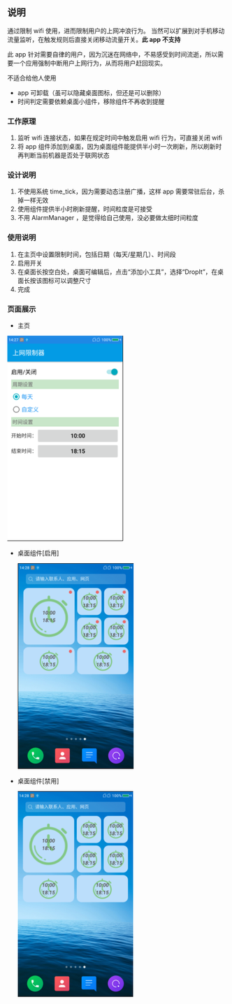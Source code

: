 ## 说明

通过限制 wifi 使用，进而限制用户的上网冲浪行为。
当然可以扩展到对手机移动流量监听，在触发规则后直接关闭移动流量开关。**此 app 不支持**

此 app 针对需要自律的用户，因为沉迷在网络中，不易感受到时间流逝，所以需要一个应用强制中断用户上网行为，从而将用户赶回现实。

不适合给他人使用
* app 可卸载（虽可以隐藏桌面图标，但还是可以删除）
* 时间判定需要依赖桌面小组件，移除组件不再收到提醒

### 工作原理

1. 监听 wifi 连接状态，如果在规定时间中触发启用 wifi 行为，可直接关闭 wifi 
2. 将 app 组件添加到桌面，因为桌面组件能提供半小时一次刷新，所以刷新时再判断当前机器是否处于联网状态

### 设计说明

1. 不使用系统 time_tick，因为需要动态注册广播，这样 app 需要常驻后台，杀掉一样无效
2. 使用组件提供半小时刷新提醒，时间粒度是可接受
3. 不用 AlarmManager ，是觉得给自己使用，没必要做太细时间粒度

### 使用说明

1. 在主页中设置限制时间，包括日期（每天/星期几）、时间段
2. 启用开关
3. 在桌面长按空白处，桌面可编辑后，点击“添加小工具”，选择“DropIt”，在桌面长按该图标可以调整尺寸
4. 完成 

### 页面展示
* 主页
  
![主页](https://github.com/maxiaozhou1234/DropPhoneDown/blob/master/snapshot/1.png)
  
* 桌面组件[启用]

  ![启用](https://github.com/maxiaozhou1234/DropPhoneDown/blob/master/snapshot/2.png)

* 桌面组件[禁用]

  ![禁用](https://github.com/maxiaozhou1234/DropPhoneDown/blob/master/snapshot/3.png)